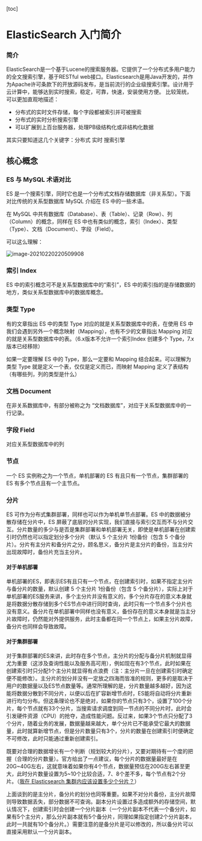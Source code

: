 [toc]



# ElasticSearch 入门简介

### 简介

ElasticSearch是一个基于Lucene的搜索服务器。它提供了一个分布式多用户能力的全文搜索引擎，基于RESTful web接口。Elasticsearch是用Java开发的，并作为Apache许可条款下的开放源码发布，是当前流行的企业级搜索引擎。设计用于云计算中，能够达到实时搜索，稳定，可靠，快速，安装使用方便。
 比较笼统，可以更加直观地描述：

- 分布式的实时文件存储，每个字段都被索引并可被搜索
- 分布式的实时分析搜索引擎
- 可以扩展到上百台服务器，处理PB级结构化或非结构化数据

其实只要知道这几个关键字：分布式 实时 搜索引擎





## 核心概念

### ES 与 MySQL 术语对比

ES 是一个搜索引擎，同时它也是一个分布式文档存储数据库（非关系型）。下面对比传统的关系型数据库 MySQL 介绍在 ES 中的一些术语。

在 MySQL 中共有数据库（Database）、表（Table）、记录（Row）、列（Column）的概念，同样在 ES 中也有类似的概念，索引（Index）、类型（Type）、文档（Document）、字段（Field）。

可以这么理解：

![image-20210220220509908](https://homan-blog.oss-cn-beijing.aliyuncs.com/study-demo/elastic-search-demo/image-20210220220509908.png)



### 索引 Index

ES 中的索引概念可不是关系型数据库中的“索引”，ES 中的索引指的是存储数据的地方，类似关系型数据库中的数据库概念。



### 类型 Type

有的文章指出 ES 中的类型 Type 对应的就是关系型数据库中的表，在使用 ES 中我们会遇到另外一个概念映射（Mapping），也有不少的文章指出 Mapping 对应的就是关系型数据库中的表。（6.x版本不允许一个索引Index 创建多个 Type，7.x 版本已经移除）

如果一定要理解 ES 中的 Type，那么一定要和 Mapping 结合起来。可以理解为类型 Type 就是定义一个表，仅仅是定义而已，而映射 Mapping 定义了表结构（有哪些列，列的类型是什么）



### 文档 Document

在非关系数据库中，有部分被称之为 “文档数据库”，对应于关系型数据库中的一行记录。



### 字段 Field

对应关系型数据库中的列



### 节点

一个 ES 实例称之为一个节点，单机部署的 ES 有且只有一个节点，集群部署的 ES 有多个节点且有一个主节点。



###  分片

ES 可作为分布式集群部署，同样也可以作为单机单节点部署。ES 中的数据被分散存储在分片中，ES 屏蔽了底层的分片实现，我们直接与索引交互而不与分片交互。分片数量的多少与是否是集群部署和单机部署无关，即使是单机部署在创建索引时仍然也可以指定划分多个分片（默认 5 个主分片 1份备份（包含 5 个备分片）。分片有主分片和备分片之分，顾名思义，备分片是主分片的备份，当主分片出现故障时，备份片充当主分片。

#### 对于单机部署

单机部署的ES，即表示ES有且只有一个节点，在创建索引时，如果不指定主分片与备分片的数量，默认创建 5 个主分片 1份备份（包含 5 个备分片），实际上对于单机部署的ES服务来讲，多个主分片并没有意义的，多个分片存在的意义本身就是将数据分散存储到多个ES节点中进行同时查询，此时只有一个节点多个分片也没有意义。备分片在单机部署中同样也没有意义，备份存在的意义本身就是当主分片故障时，仍然能对外提供服务，此时主备都在同一个节点上，如果主分片故障，备分片也同样会导致故障。

#### 对于集群部署

对于集群部署的ES来讲，此时存在多个节点，主分片的分配与备分片机制就显得尤为重要（这涉及查询性能以及服务高可用），例如现在有3个节点，此时如果在创建索引时只分配1个主分片就显得有点浪费（注：主分片一旦在创建索引时确定便不能修改）。主分片的划分并没有一定放之四海而皆准的规则，更多的是取决于用户的数据量以及ES节点数量等。通常所理解的是，分片数量越多越好，因为这能将数据分散到不同分片，以便以后在扩容新增节点时，ES能将自动将分片重新进行均匀分布。但这条理论也不是绝对，如果你的节点只有3个，设置了100个分片，每个节点就有33个分片，当搜索请求调度到同一节点的不同分片时，此时会引发硬件资源（CPU）的抢夺，造成性能问题。反过来，如果3个节点只分配了3个分片，随着业务的发展，数据量越来越大，单个分片已不能承受它最大的数据量，此时就算新增节点，但是分片数量只有3个，分片的数量在创建索引时便确定不可修改，此时只能通过重新创建索引。

既要对合理的数据增长有一个判断（规划较大的分片），又要对期待有一个度的把握（合理的分片数量）。官方给出了一点建议，每个分片的数据量最好是在20G~40G左右，这就意味着如果你有4个节点，数据量预估在200G左右甚至更大，此时分片数量设置为5~10个比较合适，7、8个差不多，每个节点有2个分片。（[我在 Elasticsearch 集群内应该设置多少个分片？](https://www.elastic.co/cn/blog/how-many-shards-should-i-have-in-my-elasticsearch-cluster)）

上面谈到的是主分片，备分片的划分也同等重要。如果不对分片备份，主分片故障则导致数据丢失，部分数据不可查询。副本分片设置过多造成额外的存储空间，默认情况下，创建索引时会创建一个分片副本（一个分片副本不代表一个备分片，如果有5个主分片，那么分片副本就有5个备分片，同理如果指定创建2个分片副本，此时一共就有10个备分片。）需要注意的是备分片是可以修改的，所以备分片可以直接采用默认一个分片副本。







